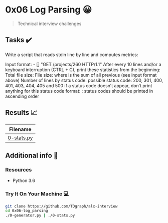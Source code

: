 # 0x06 Log Parsing :grinning:

> Technical interview challenges

## Tasks :heavy_check_mark:

Write a script that reads stdin line by line and computes metrics:

Input format: <IP Address> - [<date>] "GET /projects/260 HTTP/1.1" <status code> <file size>
After every 10 lines and/or a keyboard interruption (CTRL + C), print these statistics from the beginning:
Total file size: File size: <total size>
where <total size> is the sum of all previous <file size> (see input format above)
Number of lines by status code:
possible status code: 200, 301, 400, 401, 403, 404, 405 and 500
if a status code doesn’t appear, don’t print anything for this status code
format: <status code>: <number>
status codes should be printed in ascending order

## Results :chart_with_upwards_trend:

| Filename |
| ------ |
| [0-stats.py](https://github.com/TDgraph/alx-interview/blob/master/0x06-log_parsing/0-stats.py)|

## Additional info :construction:
### Resources

- Python 3.6


### Try It On Your Machine :computer:
```bash
git clone https://github.com/TDgraph/alx-interview
cd 0x06-log_parsing
./0-generator.py | ./0-stats.py 
```
